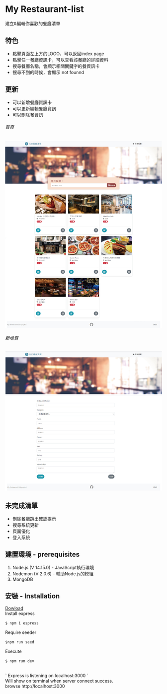 # My Restaurant-list
建立&編輯你喜歡的餐廳清單
## 特色
* 點擊頁面左上方的LOGO，可以返回index page
* 點擊任一餐廳資訊卡，可以查看該餐廳的詳細資料
* 搜尋餐廳名稱，會顯示相關關鍵字的餐資訊卡
* 搜尋不到的時候，會顯示 not founnd
## 更新
* 可以新增餐廳資訊卡
* 可以更新編輯餐廳資訊
* 可以刪除餐資訊
###### 首頁
![image](https://github.com/Ace1862020/Restaurant-list-remote/blob/master/resran-index.jpg)
###### 新增頁
![image](https://github.com/Ace1862020/Restaurant-list-remote/blob/master/resran-create.jpg)

## 未完成清單
* 刪除餐廳跳出確認提示
* 搜尋系統更新
* 頁面優化
* 登入系統


## 建置環境 - prerequisites
1. Node.js (V 14.15.0) - JavaScript執行環境
2. Nodemon (V 2.0.6) - 輔助Node.js的模組
3. MongoDB

## 安裝 - Installation
[Dowload](https://github.com/Ace1862020/Restaurant-list-remote/archive/master.zip)<br>
Install express
```
$ npm i espress
```
Require seeder
```
$npm run seed
```
Execute
```
$ npm run dev
```

<br>
`
Express is listening on localhost:3000
`
<br>
 Will show on terminal when server connect success.
<br>
browse http://localhost:3000
